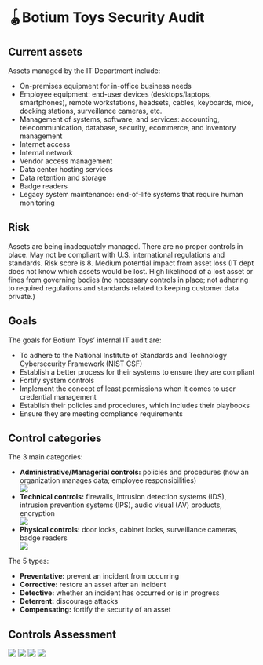 <h1>🪀Botium Toys Security Audit</h1>

<h2>Current assets</h2>
<p>Assets managed by the IT Department include:</p>
<ul>
  <li>On-premises equipment for in-office business needs </li>
  <li>Employee equipment: end-user devices (desktops/laptops, smartphones), remote workstations, headsets, cables, keyboards, mice, docking stations, surveillance cameras, etc.</li>
  <li>Management of systems, software, and services: accounting, telecommunication, database, security, ecommerce, and inventory management</li>
  <li>Internet access</li>
  <li>Internal network</li>
  <li>Vendor access management</li>
  <li>Data center hosting services</li>
  <li>Data retention and storage</li>
  <li>Badge readers</li>
  <li>Legacy system maintenance: end-of-life systems that require human monitoring</li>
</ul>

<h2>Risk</h2>
<p>Assets are being inadequately managed. There are no proper controls in place. May not be compliant with U.S. international regulations and standards. Risk score is 8. Medium potential impact from asset loss (IT dept does not know which assets would be lost. High likelihood of a lost asset or fines from governing bodies (no necessary controls in place; not adhering to required regulations and standards related to keeping customer data private.)</p> 

<h2>Goals</h2>
<p>The goals for Botium Toys’ internal IT audit are:</p>
<ul>
  <li>To adhere to the National Institute of Standards and Technology Cybersecurity Framework (NIST CSF) 
</li>
  <li>Establish a better process for their systems to ensure they are compliant</li>
  <li>Fortify system controls</li>
  <li>Implement the concept of least permissions when it comes to user credential management</li>
  <li>Establish their policies and procedures, which includes their playbooks</li>
  <li>Ensure they are meeting compliance requirements</li>
</ul>

<h2>Control categories</h2>
<p>The 3 main categories:</p>
<ul>
  <li><b>Administrative/Managerial controls:</b> policies and procedures (how an organization manages data; employee responsibilities) </li>
  <img src="https://github.com/inezchong7/Botium-Toys-security-audit-/assets/106855786/ab008cb9-1074-4920-adcb-14de442bad9e">

  <li><b>Technical controls:</b> firewalls, intrusion detection systems (IDS), intrusion prevention systems (IPS), audio visual (AV) products, encryption</li>
  <img src="https://github.com/inezchong7/Botium-Toys-security-audit-/assets/106855786/9d4a3ea4-19a4-4f92-8671-f1744c6ad2f6">
  
  <li><b>Physical controls:</b> door locks, cabinet locks, surveillance cameras, badge readers</li>
  <img src="https://github.com/inezchong7/Botium-Toys-security-audit-/assets/106855786/d01f053b-9e91-490d-b37c-319821c1dec2">
</ul>

<p>The 5 types:</p>
<ul>
  <li><b>Preventative:</b> prevent an incident from occurring</li>
  <li><b>Corrective:</b> restore an asset after an incident</li>
  <li><b>Detective:</b> whether an incident has occurred or is in progress</li>
  <li><b>Deterrent:</b> discourage attacks</li>
  <li><b>Compensating:</b> fortify the security of an asset</li>
</ul>

<h2>Controls Assessment</h2>
<img src="https://github.com/inezchong7/Botium-Toys-security-audit-/assets/106855786/3d60962a-cb95-401c-96da-e27ae4a870ef">
<img src="https://github.com/inezchong7/Botium-Toys-security-audit-/assets/106855786/629d011f-6aa6-403f-860b-1c55d49df8e5">
<img src="https://github.com/inezchong7/Botium-Toys-security-audit-/assets/106855786/f91654a7-419d-4f11-a2f6-00ea789fdc20">
<img src="https://github.com/inezchong7/Botium-Toys-security-audit-/assets/106855786/a1d58568-0fda-440d-813c-7d7c13de62d7">




